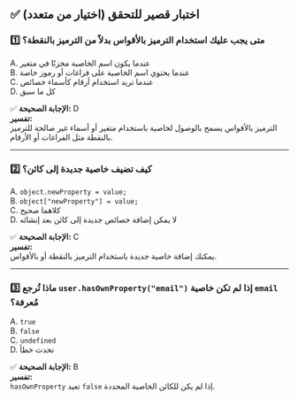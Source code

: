 ## ✅ اختبار قصير للتحقق (اختيار من متعدد)

### 1️⃣ متى يجب عليك استخدام الترميز بالأقواس بدلاً من الترميز بالنقطة؟

A. عندما يكون اسم الخاصية مخزنًا في متغير  
B. عندما يحتوي اسم الخاصية على فراغات أو رموز خاصة  
C. عندما تريد استخدام أرقام كأسماء خصائص  
D. كل ما سبق  

✅ **الإجابة الصحيحة:** D  
**تفسير:**  
الترميز بالأقواس يسمح بالوصول لخاصية باستخدام متغير أو أسماء غير صالحة للترميز بالنقطة مثل الفراغات أو الأرقام.

---

### 2️⃣ كيف تضيف خاصية جديدة إلى كائن؟

A. `object.newProperty = value;`  
B. `object["newProperty"] = value;`  
C. كلاهما صحيح  
D. لا يمكن إضافة خصائص جديدة إلى كائن بعد إنشائه  

✅ **الإجابة الصحيحة:** C  
**تفسير:**  
يمكنك إضافة خاصية جديدة باستخدام الترميز بالنقطة أو بالأقواس.

---

### 3️⃣ ماذا تُرجع `user.hasOwnProperty("email")` إذا لم تكن خاصية `email` مُعرفة؟

A. `true`  
B. `false`  
C. `undefined`  
D. تحدث خطأ  

✅ **الإجابة الصحيحة:** B  
**تفسير:**  
`hasOwnProperty` تعيد `false` إذا لم يكن للكائن الخاصية المحددة.